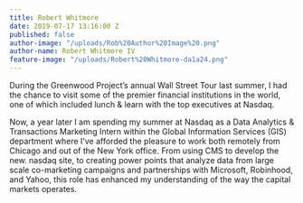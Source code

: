 ```yaml
---
title: Robert Whitmore
date: 2019-07-17 13:16:00 Z
published: false
author-image: "/uploads/Rob%20Author%20Image%20.png"
author-name: Robert Whitmore IV
feature-image: "/uploads/Robert%20Whitmore-da1a24.png"
---
```


During the Greenwood Project’s annual Wall Street Tour last summer, I had the chance to visit some of the premier financial institutions in the world, one of which included lunch & learn with the top executives at Nasdaq.

Now, a year later I am spending my summer at Nasdaq as a Data Analytics & Transactions Marketing Intern within the Global Information Services (GIS) department where I’ve afforded the pleasure to work both remotely from Chicago and out of the New York office. From using CMS to develop the new. nasdaq site, to creating power points that analyze data from large scale co-marketing campaigns and partnerships with Microsoft, Robinhood, and Yahoo, this role has enhanced my understanding of the way the capital markets operates.